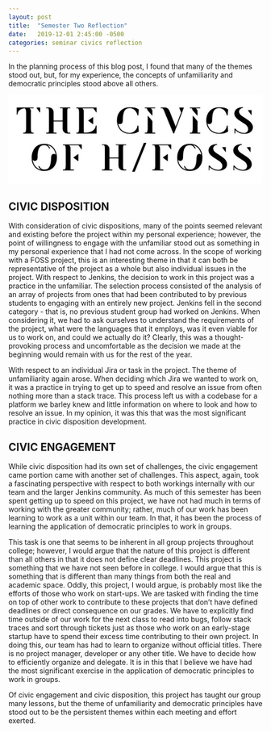 ```yaml
---
layout: post
title:  "Semester Two Reflection"
date:   2019-12-01 2:45:00 -0500
categories: seminar civics reflection
---
```


In the planning process of this blog post, I found that many of the themes stood out, but, for my experience, the concepts of unfamiliarity and democratic principles stood above all others.

![Civics](/assets/HFOSS.jpg)

## CIVIC DISPOSITION

With consideration of civic dispositions, many of the points seemed relevant and existing before the project within my personal experience; however, the point of willingness to engage with the unfamiliar stood out as something in my personal experience that I had not come across. In the scope of working with a FOSS project, this is an interesting theme in that it can both be representative of the project as a whole but also individual issues in the project. With respect to Jenkins, the decision to work in this project was a practice in the unfamiliar. The selection process consisted of the analysis of an array of projects from ones that had been contributed to by previous students to engaging with an entirely new project. Jenkins fell in the second category - that is, no previous student group had worked on Jenkins. When considering it, we had to ask ourselves to understand the requirements of the project, what were the languages that it employs, was it even viable for us to work on, and could we actually do it? Clearly, this was a thought-provoking process and uncomfortable as the decision we made at the beginning would remain with us for the rest of the year.

With respect to an individual Jira or task in the project. The theme of unfamiliarity again arose. When deciding which Jira we wanted to work on, it was a practice in trying to get up to speed and resolve an issue from often nothing more than a stack trace. This process left us with a codebase for a platform we barley knew and little information on where to look and how to resolve an issue. In my opinion, it was this that was the most significant practice in civic disposition development.

## CIVIC ENGAGEMENT

While civic disposition had its own set of challenges, the civic engagement came portion came with another set of challenges. This aspect, again, took a fascinating perspective with respect to both workings internally with our team and the larger Jenkins community. As much of this semester has been spent getting up to speed on this project, we have not had much in terms of working with the greater community; rather, much of our work has been learning to work as a unit within our team. In that, it has been the process of learning the application of democratic principles to work in groups.

This task is one that seems to be inherent in all group projects throughout college; however, I would argue that the nature of this project is different than all others in that it does not define clear deadlines. This project is something that we have not seen before in college. I would argue that this is something that is different than many things from both the real and academic space. Oddly, this project, I would argue, is probably most like the efforts of those who work on start-ups. We are tasked with finding the time on top of other work to contribute to these projects that don’t have defined deadlines or direct consequence on our grades. We have to explicitly find time outside of our work for the next class to read into bugs, follow stack traces and sort through tickets just as those who work on an early-stage startup have to spend their excess time contributing to their own project. In doing this, our team has had to learn to organize without official titles. There is no project manager, developer or any other title. We have to decide how to efficiently organize and delegate. It is in this that I believe we have had the most significant exercise in the application of democratic principles to work in groups.

Of civic engagement and civic disposition, this project has taught our group many lessons, but the theme of unfamiliarity and democratic principles have stood out to be the persistent themes within each meeting and effort exerted.  
